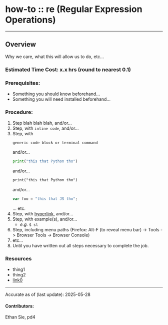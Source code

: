 # how-to :: re (Regular Expression Operations)
---
## Overview
Why we care, what this will allow us to do, etc...

### Estimated Time Cost: x.x hrs (round to nearest 0.1)

### Prerequisites:

- Something you should know beforehand...
- Something you will need installed beforehand...

### Procedure:
1. Step blah blah blah, and/or...
1. Step, with `inline code`, and/or...
1. Step, with
    ```
    generic code block or terminal command
    ```
   and/or...
    ```python
    print("this that Python tho")
    ```
   and/or...
    ```html
    print("this that Python tho")
    ```
   and/or...
    ```javascript
    var foo = "this that JS tho";
    ```
   ... etc.
1. Step, with [hyperlink](https://xkcd.com),  and/or...
1. Step, with example(s), and/or...
   - *e.g.* `$ sl`    
1. Step, including menu paths (Firefox: Alt-F (to reveal menu bar) -> Tools -> Browser Tools -> Browser Console)
1. etc...
1. Until you have written out all steps necessary to complete the job.

### Resources
* thing1
* thing2
* [link0](https://xkcd.com)

---

Accurate as of (last update): 2025-05-28

#### Contributors:  
Ethan Sie, pd4  
